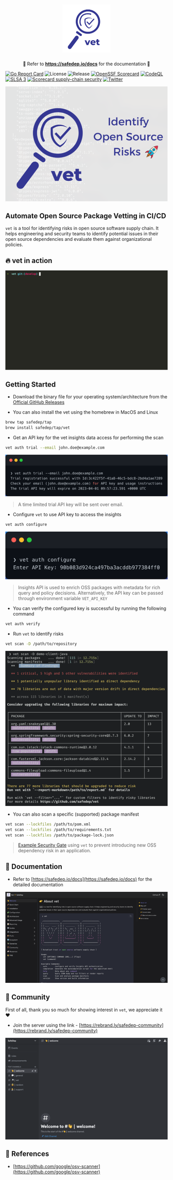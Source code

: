 <h1 align="center">
    <img alt="SafeDep Vet" src="docs/static/img/vet-logo.png" width="150" />
</h1>
<p align="center">
    🙌 Refer to <b><a href="https://safedep.io/docs/">https://safedep.io/docs</a></b> for the documentation 📖
</p>

[![Go Report Card](https://goreportcard.com/badge/github.com/safedep/vet)](https://goreportcard.com/report/github.com/safedep/vet)
![License](https://img.shields.io/github/license/safedep/vet)
![Release](https://img.shields.io/github/v/release/safedep/vet)
[![OpenSSF Scorecard](https://api.securityscorecards.dev/projects/github.com/safedep/vet/badge)](https://api.securityscorecards.dev/projects/github.com/safedep/vet)
[![CodeQL](https://github.com/safedep/vet/actions/workflows/codeql.yml/badge.svg?branch=main)](https://github.com/safedep/vet/actions/workflows/codeql.yml)
[![SLSA 3](https://slsa.dev/images/gh-badge-level3.svg)](https://slsa.dev)
[![Scorecard supply-chain security](https://github.com/safedep/vet/actions/workflows/scorecard.yml/badge.svg)](https://github.com/safedep/vet/actions/workflows/scorecard.yml)
[![Twitter](https://img.shields.io/twitter/follow/safedepio?style=social)](https://twitter.com/intent/follow?screen_name=safedepio)

[![vet banner](docs/static/img/vet/vet-banner.png)](https://safedep.io/docs)
## Automate Open Source Package Vetting in CI/CD

`vet` is a tool for identifying risks in open source software supply chain. It
helps engineering and security teams to identify potential issues in their open
source dependencies and evaluate them against organizational policies.

## 🔥 vet in action

![vet Demo](docs/static/img/vet/vet-demo.gif)

## Getting Started

- Download the binary file for your operating system/architecture from the [Official GitHub Releases](https://github.com/safedep/vet/releases)

- You can also install the vet using the homebrew in MacOS and Linux

```bash
brew tap safedep/tap
brew install safedep/tap/vet
```

- Get an API key for the vet insights data access for performing the scan

```bash
vet auth trial --email john.doe@example.com
```

![vet register trial](docs/static/img/vet/vet-register-trial.png)

> A time limited trial API key will be sent over email.

- Configure `vet` to use API key to access the insights

```bash
vet auth configure
```

![vet configure](docs/static/img/vet/vet-configure.png)

> Insights API is used to enrich OSS packages with metadata for rich query and policy decisions. Alternatively, the API key can be passed through environment variable `VET_API_KEY`

- You can verify the configured key is successful by running the following command

```bash
vet auth verify
```

- Run `vet` to identify risks

```bash
vet scan -D /path/to/repository
```

![vet scan directory](docs/static/img/vet/vet-scan-directory.png)

- You can also scan a specific (supported) package manifest

```bash
vet scan --lockfiles /path/to/pom.xml
vet scan --lockfiles /path/to/requirements.txt
vet scan --lockfiles /path/to/package-lock.json
```

> [Example Security Gate](https://github.com/safedep/demo-client-java/pull/2) using `vet` to prevent introducing new OSS dependency risk in an application.


## 📖 Documentation

- Refer to [https://safedep.io/docs](https://safedep.io/docs) for the detailed documentation

[![vet docs](docs/static/img/vet-docs.png)](https://safedep.io/docs)

## 🎊 Community

First of all, thank you so much for showing interest in `vet`, we appreciate it ❤️

- Join the server using the link - [https://rebrand.ly/safedep-community](https://rebrand.ly/safedep-community)

[![SafeDep Discord](docs/static/img/safedep-discord.png)](https://rebrand.ly/safedep-community)

## 🔖 References

- [https://github.com/google/osv-scanner](https://github.com/google/osv-scanner)
